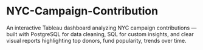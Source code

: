 # NYC-Campaign-Contribution
An interactive Tableau dashboard analyzing NYC campaign contributions — built with PostgreSQL for data cleaning, SQL for custom insights, and clear visual reports highlighting top donors, fund popularity, trends over time.

